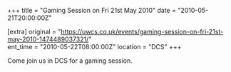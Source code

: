 +++
title = "Gaming Session on Fri 21st May 2010"
date = "2010-05-21T20:00:00Z"

[extra]
original = "https://uwcs.co.uk/events/gaming-session-on-fri-21st-may-2010-1474489037321/"    
ent_time = "2010-05-22T08:00:00Z"
location = "DCS"
+++

Come join us in DCS for a gaming session.

